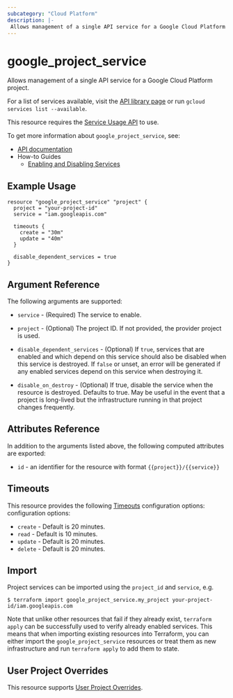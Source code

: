 ```yaml
---
subcategory: "Cloud Platform"
description: |-
 Allows management of a single API service for a Google Cloud Platform project.
---
```


# google\_project\_service

Allows management of a single API service for a Google Cloud Platform project. 

For a list of services available, visit the [API library page](https://console.cloud.google.com/apis/library)
or run `gcloud services list --available`.

This resource requires the [Service Usage API](https://console.cloud.google.com/apis/library/serviceusage.googleapis.com)
to use.

To get more information about `google_project_service`, see:

* [API documentation](https://cloud.google.com/service-usage/docs/reference/rest/v1/services)
* How-to Guides
    * [Enabling and Disabling Services](https://cloud.google.com/service-usage/docs/enable-disable)

## Example Usage

```hcl
resource "google_project_service" "project" {
  project = "your-project-id"
  service = "iam.googleapis.com"

  timeouts {
    create = "30m"
    update = "40m"
  }

  disable_dependent_services = true
}
```

## Argument Reference

The following arguments are supported:

* `service` - (Required) The service to enable.

* `project` - (Optional) The project ID. If not provided, the provider project
is used.

* `disable_dependent_services` - (Optional) If `true`, services that are enabled
and which depend on this service should also be disabled when this service is
destroyed. If `false` or unset, an error will be generated if any enabled
services depend on this service when destroying it.

* `disable_on_destroy` - (Optional) If true, disable the service when the resource is destroyed. Defaults to true. May be useful in the event that a project is long-lived but the infrastructure running in that project changes frequently.

## Attributes Reference

In addition to the arguments listed above, the following computed attributes are
exported:

* `id` - an identifier for the resource with format `{{project}}/{{service}}`

## Timeouts

This resource provides the following
[Timeouts](https://developer.hashicorp.com/terraform/plugin/sdkv2/resources/retries-and-customizable-timeouts) configuration options: configuration options:

- `create` - Default is 20 minutes.
- `read`   - Default is 10 minutes.
- `update` - Default is 20 minutes.
- `delete` - Default is 20 minutes.

## Import

Project services can be imported using the `project_id` and `service`, e.g.

```
$ terraform import google_project_service.my_project your-project-id/iam.googleapis.com
```

Note that unlike other resources that fail if they already exist,
`terraform apply` can be successfully used to verify already enabled services.
This means that when importing existing resources into Terraform, you can either
import the `google_project_service` resources or treat them as new
infrastructure and run `terraform apply` to add them to state.



## User Project Overrides

This resource supports [User Project Overrides](https://registry.terraform.io/providers/hashicorp/google/latest/docs/guides/provider_reference#user_project_override).
